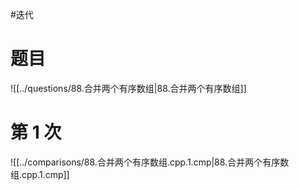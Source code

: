 #迭代

# 题目

![[../questions/88.合并两个有序数组|88.合并两个有序数组]]

# 第 1 次

![[../comparisons/88.合并两个有序数组.cpp.1.cmp|88.合并两个有序数组.cpp.1.cmp]]